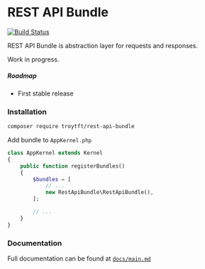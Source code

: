 # REST API Bundle

[![Build Status](https://travis-ci.org/troytft/rest-api-bundle.svg?branch=master)](https://travis-ci.org/troytft/rest-api-bundle)

REST API Bundle is abstraction layer for requests and responses.

Work in progress.

##### Roadmap
* First stable release

### Installation
```bash
composer require troytft/rest-api-bundle
```

Add bundle to `AppKernel.php`

```php
class AppKernel extends Kernel
{
    public function registerBundles()
    {
        $bundles = [
            // ...
            new RestApiBundle\RestApiBundle(),
        ];

        // ...
    }
}
```

### Documentation
Full documentation can be found at [`docs/main.md`](docs/main.md)
